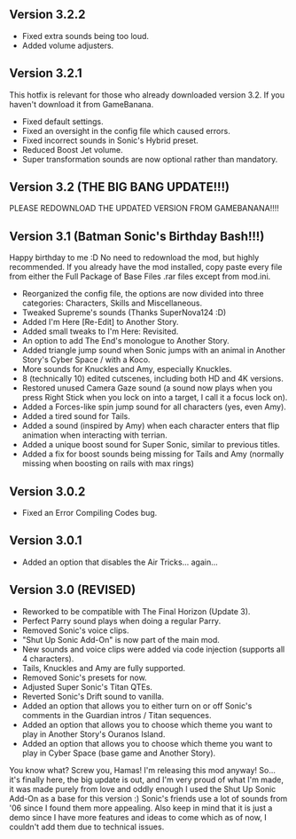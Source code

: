 ## Version 3.2.2
- Fixed extra sounds being too loud.
- Added volume adjusters.


## Version 3.2.1
This hotfix is relevant for those who already downloaded version 3.2. If you haven't download it from GameBanana.

- Fixed default settings.
- Fixed an oversight in the config file which caused errors.
- Fixed incorrect sounds in Sonic's Hybrid preset.
- Reduced Boost Jet volume.
- Super transformation sounds are now optional rather than mandatory.


## Version 3.2 (THE BIG BANG UPDATE!!!)
PLEASE REDOWNLOAD THE UPDATED VERSION FROM GAMEBANANA!!!!

















































## Version 3.1 (Batman Sonic's Birthday Bash!!!)
Happy birthday to me :D
No need to redownload the mod, but highly recommended.
If you already have the mod installed, copy paste every file from either the Full Package of Base Files .rar files except from mod.ini.

- Reorganized the config file, the options are now divided into three categories: Characters, Skills and Miscellaneous. 
- Tweaked Supreme's sounds (Thanks SuperNova124 :D)
- Added I'm Here [Re-Edit] to Another Story.
- Added small tweaks to I'm Here: Revisited.
- An option to add The End's monologue to Another Story.
- Added triangle jump sound when Sonic jumps with an animal in Another Story's Cyber Space / with a Koco.
- More sounds for Knuckles and Amy, especially Knuckles.
- 8 (technically 10) edited cutscenes, including both HD and 4K versions.
- Restored unused Camera Gaze sound (a sound now plays when you press Right Stick when you lock on into a target, I call it a focus lock on).
- Added a Forces-like spin jump sound for all characters (yes, even Amy).
- Added a tired sound for Tails.
- Added a sound (inspired by Amy) when each character enters that flip animation when interacting with terrian.
- Added a unique boost sound for Super Sonic, similar to previous titles.
- Added a fix for boost sounds being missing for Tails and Amy (normally missing when boosting on rails with max rings)

## Version 3.0.2
- Fixed an Error Compiling Codes bug.

## Version 3.0.1
- Added an option that disables the Air Tricks... again...


## Version 3.0 (REVISED)
- Reworked to be compatible with The Final Horizon (Update 3).
- Perfect Parry sound plays when doing a regular Parry.
- Removed Sonic's voice clips.
- "Shut Up Sonic Add-On" is now part of the main mod.
- New sounds and voice clips were added via code injection (supports all 4 characters).
- Tails, Knuckles and Amy are fully supported.
- Removed Sonic's presets for now.
- Adjusted Super Sonic's Titan QTEs.
- Reverted Sonic's Drift sound to vanilla.
- Added an option that allows you to either turn on or off Sonic's comments in the Guardian intros / Titan sequences.
- Added an option that allows you to choose which theme you want to play in Another Story's Ouranos Island.
- Added an option that allows you to choose which theme you want to play in Cyber Space (base game and Another Story).

You know what? Screw you, Hamas! I'm releasing this mod anyway!
So... it's finally here, the big update is out, and I'm very proud of what I'm made, it was made purely from love and oddly enough I used the Shut Up Sonic Add-On as a base for this version :)
Sonic's friends use a lot of sounds from '06 since I found them more appealing. Also keep in mind that it is just a demo since I have more features and ideas to come which as of now, I couldn't add them due to technical issues.
